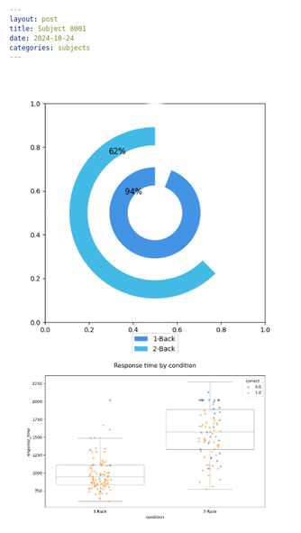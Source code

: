 ```yaml
---
layout: post
title: Subject 8001
date: 2024-10-24
categories: subjects
---
```


![](data/8001/run-6/8001_accuracy_by_condition.png)
![](data/8001/run-6/8001_response_time_by_condition.png)
